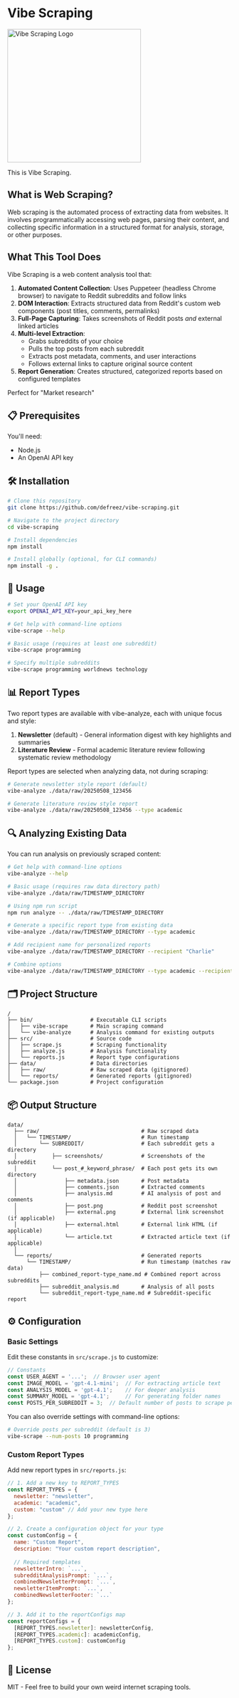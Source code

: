 # Vibe Scraping

<img src="logo.png" alt="Vibe Scraping Logo" width="300"/>

This is Vibe Scraping.

## What is Web Scraping?

Web scraping is the automated process of extracting data from websites. It involves programmatically accessing web pages, parsing their content, and collecting specific information in a structured format for analysis, storage, or other purposes.

## What This Tool Does

Vibe Scraping is a web content analysis tool that:

1. **Automated Content Collection**: Uses Puppeteer (headless Chrome browser) to navigate to Reddit subreddits and follow links
2. **DOM Interaction**: Extracts structured data from Reddit's custom web components (post titles, comments, permalinks)
3. **Full-Page Capturing**: Takes screenshots of Reddit posts *and* external linked articles
4. **Multi-level Extraction**:
   - Grabs subreddits of your choice
   - Pulls the top posts from each subreddit
   - Extracts post metadata, comments, and user interactions
   - Follows external links to capture original source content
5. **Report Generation**: Creates structured, categorized reports based on configured templates

Perfect for "Market research"

## 📋 Prerequisites

You'll need:

- Node.js
- An OpenAI API key 

## 🛠️ Installation

```bash
# Clone this repository
git clone https://github.com/defreez/vibe-scraping.git

# Navigate to the project directory
cd vibe-scraping

# Install dependencies
npm install

# Install globally (optional, for CLI commands)
npm install -g .
```

## 🚀 Usage

```bash
# Set your OpenAI API key
export OPENAI_API_KEY=your_api_key_here

# Get help with command-line options
vibe-scrape --help

# Basic usage (requires at least one subreddit)
vibe-scrape programming

# Specify multiple subreddits
vibe-scrape programming worldnews technology
```

## 📊 Report Types

Two report types are available with vibe-analyze, each with unique focus and style:

1. **Newsletter** (default) - General information digest with key highlights and summaries
2. **Literature Review** - Formal academic literature review following systematic review methodology

Report types are selected when analyzing data, not during scraping:
```bash
# Generate newsletter style report (default)
vibe-analyze ./data/raw/20250508_123456

# Generate literature review style report
vibe-analyze ./data/raw/20250508_123456 --type academic
```

## 🔍 Analyzing Existing Data

You can run analysis on previously scraped content:

```bash
# Get help with command-line options
vibe-analyze --help

# Basic usage (requires raw data directory path)
vibe-analyze ./data/raw/TIMESTAMP_DIRECTORY

# Using npm run script
npm run analyze -- ./data/raw/TIMESTAMP_DIRECTORY

# Generate a specific report type from existing data
vibe-analyze ./data/raw/TIMESTAMP_DIRECTORY --type academic

# Add recipient name for personalized reports
vibe-analyze ./data/raw/TIMESTAMP_DIRECTORY --recipient "Charlie"

# Combine options
vibe-analyze ./data/raw/TIMESTAMP_DIRECTORY --type academic --recipient "Charlie"
```

## 🗂️ Project Structure

```
/
├── bin/                  # Executable CLI scripts
│   ├── vibe-scrape       # Main scraping command
│   └── vibe-analyze      # Analysis command for existing outputs
├── src/                  # Source code
│   ├── scrape.js         # Scraping functionality
│   ├── analyze.js        # Analysis functionality
│   └── reports.js        # Report type configurations
├── data/                 # Data directories
│   ├── raw/              # Raw scraped data (gitignored)
│   └── reports/          # Generated reports (gitignored)
└── package.json          # Project configuration
```

## 📦 Output Structure

```
data/
  ├── raw/                                # Raw scraped data
  │   └── TIMESTAMP/                      # Run timestamp
  │       └── SUBREDDIT/                  # Each subreddit gets a directory
  │           ├── screenshots/            # Screenshots of the subreddit
  │           └── post_#_keyword_phrase/  # Each post gets its own directory
  │               ├── metadata.json       # Post metadata
  │               ├── comments.json       # Extracted comments
  │               ├── analysis.md         # AI analysis of post and comments
  │               ├── post.png            # Reddit post screenshot
  │               ├── external.png        # External link screenshot (if applicable)
  │               ├── external.html       # External link HTML (if applicable)
  │               └── article.txt         # Extracted article text (if applicable)
  │
  └── reports/                            # Generated reports
      └── TIMESTAMP/                      # Run timestamp (matches raw data)
          ├── combined_report-type_name.md # Combined report across subreddits
          ├── subreddit_analysis.md       # Analysis of all posts
          └── subreddit_report-type_name.md # Subreddit-specific report
```

## ⚙️ Configuration

### Basic Settings

Edit these constants in `src/scrape.js` to customize:

```javascript
// Constants
const USER_AGENT = '...';  // Browser user agent
const IMAGE_MODEL = 'gpt-4.1-mini';  // For extracting article text
const ANALYSIS_MODEL = 'gpt-4.1';    // For deeper analysis
const SUMMARY_MODEL = 'gpt-4.1';     // For generating folder names
const POSTS_PER_SUBREDDIT = 3;  // Default number of posts to scrape per subreddit
```

You can also override settings with command-line options:

```bash
# Override posts per subreddit (default is 3)
vibe-scrape --num-posts 10 programming
```

### Custom Report Types

Add new report types in `src/reports.js`:

```javascript
// 1. Add a new key to REPORT_TYPES
const REPORT_TYPES = {
  newsletter: "newsletter",
  academic: "academic",
  custom: "custom" // Add your new type here
};

// 2. Create a configuration object for your type
const customConfig = {
  name: "Custom Report",
  description: "Your custom report description",
  
  // Required templates
  newsletterIntro: `...`,
  subredditAnalysisPrompt: `...`,
  combinedNewsletterPrompt: `...`,
  newsletterItemPrompt: `...`,
  combinedNewsletterFooter: `...`
};

// 3. Add it to the reportConfigs map
const reportConfigs = {
  [REPORT_TYPES.newsletter]: newsletterConfig,
  [REPORT_TYPES.academic]: academicConfig,
  [REPORT_TYPES.custom]: customConfig
};
```

## 📜 License

MIT - Feel free to build your own weird internet scraping tools.